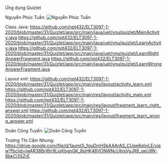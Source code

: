 Ứng dụng Quizlet

Nguyễn Phúc Tuấn:
![Nguyễn Phúc Tuấn](https://i.imgur.com/575lpEP.gif)

Class Java: 
https://github.com/npt432/ELT3097-1-2020/blob/master/31/Quizlet/app/src/main/java/uet/vnu/quizlet/MainActivity.java
https://github.com/npt432/ELT3097-1-2020/blob/master/31/Quizlet/app/src/main/java/uet/vnu/quizlet/LearnActivity.java
https://github.com/npt432/ELT3097-1-2020/blob/master/31/Quizlet/app/src/main/java/uet/vnu/quizlet/LearnRightAnswerFragment.java
https://github.com/npt432/ELT3097-1-2020/blob/master/31/Quizlet/app/src/main/java/uet/vnu/quizlet/LearnWrongAnswerFragment.java

Layout xml:
https://github.com/npt432/ELT3097-1-2020/blob/master/31/Quizlet/app/src/main/res/layout/activity_learn.xml
https://github.com/npt432/ELT3097-1-2020/blob/master/31/Quizlet/app/src/main/res/layout/activity_main.xml
https://github.com/npt432/ELT3097-1-2020/blob/master/31/Quizlet/app/src/main/res/layout/fragment_learn_right_answer.xml
https://github.com/npt432/ELT3097-1-2020/blob/master/31/Quizlet/app/src/main/res/layout/fragment_learn_wrong_answer.xml

Doãn Công Tuyến:
![Doãn Công Tuyến](https://i.imgur.com/JZQWCwo.gif)

Trương Thị Cẩm Nhung:
https://drive.google.com/file/d/1aumOj_fguDmHSkAAArAS_CUqe8qlxjLE/view?fbclid=IwAR38BrI6tr9LjoKbgnGK_8pHK48VONWNcUbjsVgJR8_geU9N-8bkCj3SZrE
